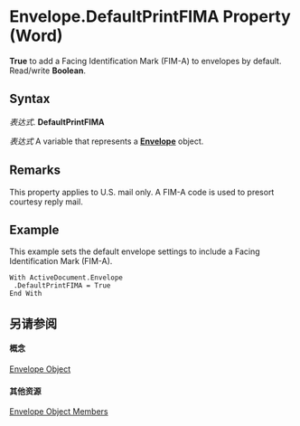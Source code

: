 
# Envelope.DefaultPrintFIMA Property (Word)

 **True** to add a Facing Identification Mark (FIM-A) to envelopes by default. Read/write **Boolean**.


## Syntax

 _表达式_. **DefaultPrintFIMA**

 _表达式_ A variable that represents a **[Envelope](03664453-f7fb-f76a-ea60-37e72b53e17c.md)** object.


## Remarks

This property applies to U.S. mail only. A FIM-A code is used to presort courtesy reply mail.


## Example

This example sets the default envelope settings to include a Facing Identification Mark (FIM-A).


```
With ActiveDocument.Envelope 
 .DefaultPrintFIMA = True 
End With
```


## 另请参阅


#### 概念


[Envelope Object](03664453-f7fb-f76a-ea60-37e72b53e17c.md)
#### 其他资源


[Envelope Object Members](http://msdn.microsoft.com/library/1cbf8c1f-7c86-a5e2-a80c-4feeed3785b9%28Office.15%29.aspx)